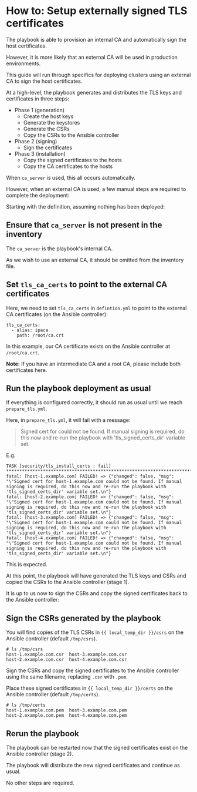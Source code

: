 # How to: Setup externally signed TLS certificates

The playbook is able to provision an internal CA and automatically sign the host certificates.

However, it is more likely that an external CA will be used in production environments.

This guide will run through specifics for deploying clusters using an external CA to sign the host certificates.

At a high-level, the playbook generates and distributes the TLS keys and certificates in three steps:

- Phase 1 (generation)
  * Create the host keys
  * Generate the keystores
  * Generate the CSRs
  * Copy the CSRs to the Ansible controller
- Phase 2 (signing)
  * Sign the certificates
- Phase 3 (installation)
  * Copy the signed certificates to the hosts
  * Copy the CA certificates to the hosts

When `ca_server` is used, this all occurs automatically.

However, when an external CA is used, a few manual steps are required to complete the deployment:

Starting with the definition, assuming nothing has been deployed:

## Ensure that `ca_server` is **not** present in the inventory

The `ca_server` is the playbook's internal CA.

As we wish to use an external CA, it should be omitted from the inventory file.

## Set `tls_ca_certs` to point to the external CA certificates

Here, we need to set `tls_ca_certs` in `defintion.yml` to point to the external CA certificates (on the Ansible controller):

```
tls_ca_certs:
  - alias: ipaca
    path: /root/ca.crt
```

In this example, our CA certificate exists on the Ansible controller at `/root/ca.crt`.

**Note:** If you have an intermediate CA and a root CA, please include both certificates here.

## Run the playbook deployment as usual

If everything is configured correctly, it should run as usual until we reach `prepare_tls.yml`.

Here, in `prepare_tls.yml`, it will fail with a message:

> Signed cert for <hostname> could not be found. If manual signing is required, do this now and re-run the playbook with 'tls_signed_certs_dir' variable set.

E.g.

```
TASK [security/tls_install_certs : fail] **************************************************************************************************************
fatal: [host-1.example.com] FAILED! => {"changed": false, "msg": "\"Signed cert for host-1.example.com could not be found. If manual signing is required, do this now and re-run the playbook with 'tls_signed_certs_dir' variable set.\n"}
fatal: [host-2.example.com] FAILED! => {"changed": false, "msg": "\"Signed cert for host-1.example.com could not be found. If manual signing is required, do this now and re-run the playbook with 'tls_signed_certs_dir' variable set.\n"}
fatal: [host-3.example.com] FAILED! => {"changed": false, "msg": "\"Signed cert for host-1.example.com could not be found. If manual signing is required, do this now and re-run the playbook with 'tls_signed_certs_dir' variable set.\n"}
fatal: [host-4.example.com] FAILED! => {"changed": false, "msg": "\"Signed cert for host-1.example.com could not be found. If manual signing is required, do this now and re-run the playbook with 'tls_signed_certs_dir' variable set.\n"}
```

This is expected.

At this point, the playbook will have generated the TLS keys and CSRs and copied the CSRs to the Ansible controller (stage 1).

It is up to us now to sign the CSRs and copy the signed certificates back to the Ansible controller:

## Sign the CSRs generated by the playbook

You will find copies of the TLS CSRs in `{{ local_temp_dir }}/csrs` on the Ansible controller (default `/tmp/csrs`).

```
# ls /tmp/csrs
host-1.example.com.csr  host-3.example.com.csr
host-2.example.com.csr  host-4.example.com.csr
```

Sign the CSRs and copy the signed certificates to the Ansible controller using the same filename, replacing `.csr` with `.pem`.

Place these signed certificates in `{{ local_temp_dir }}/certs` on the Ansible controller (default `/tmp/certs`).

```
# ls /tmp/certs
host-1.example.com.pem  host-3.example.com.pem
host-2.example.com.pem  host-4.example.com.pem
```

## Rerun the playbook

The playbook can be restarted now that the signed certificates exist on the Ansible controller (stage 2).

The playbook will distribute the new signed certificates and continue as usual.

No other steps are required.
